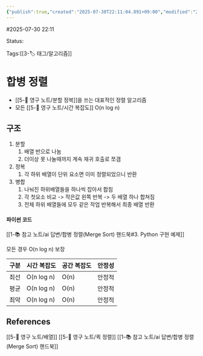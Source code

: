 ```yaml
---
{"publish":true,"created":"2025-07-30T22:11:04.891+09:00","modified":"2025-08-03T09:37:27.534+09:00","cssclasses":""}
---
```


#2025-07-30 22:11

Status: 

Tags:[[3-🏷️ 태그/알고리즘]]

# 합병 정렬
- [[5-💎 영구 노트/분할 정복]]을 쓰는 대표적인 정렬 알고리즘
- 모든 [[5-💎 영구 노트/시간 복잡도]] O(n log n)

## 구조
1. 분할
	1. 배열 반으로 나눔
	2. 더이상 못 나눌때까지 계속 재귀 호출로 쪼갬
2. 정복
	1. 각 하위 배열이 단위 요소면 이미 정렬되었으니 반환
3. 병합
	1. 나눠진 하위배열들을 하나씩 잡아서 합침
	2. 각 첫요소 비교 -> 작은값 왼쪽 반복 -> 두 배열 하나 합쳐짐
	3. 전체 하위 배열들에 모두 같은 작업 반복해서 최종 배열 반환
#### 파이썬 코드
[[1-📚 참고 노트/ai 답변/합병 정렬(Merge Sort) 핸드북#3. Python 구현 예제]]

모든 경우  O(n log n) 보장

| 구분  | 시간 복잡도     | 공간 복잡도 | 안정성 |
| :-- | :--------- | :----- | :-- |
| 최선  | O(n log n) | O(n)   | 안정적 |
| 평균  | O(n log n) | O(n)   | 안정적 |
| 최악  | O(n log n) | O(n)   | 안정적 |

## References
 [[5-💎 영구 노트/배열]]
 [[5-💎 영구 노트/퀵 정렬]]
[[1-📚 참고 노트/ai 답변/합병 정렬(Merge Sort) 핸드북]]